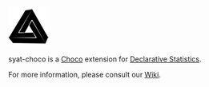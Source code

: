 ![syat-choco Logo](img/syat-choco-small.png) 

syat-choco is a [Choco](http://www.choco-solver.org/) extension for [Declarative Statistics](http://arxiv.org/abs/1708.01829).

For more information, please consult our [Wiki](https://github.com/gwr3n/syat-choco/wiki).

